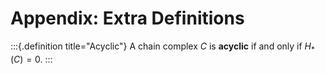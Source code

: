 # Appendix: Extra Definitions

:::{.definition title="Acyclic"}
A chain complex $C$ is **acyclic** if and only if $H_*(C) = 0$.
:::

